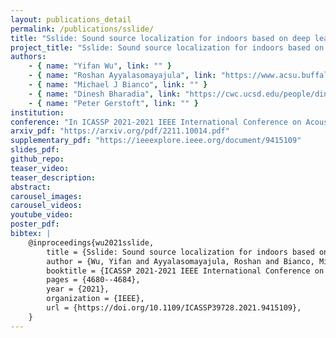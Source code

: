 ```yaml
---
layout: publications_detail
permalink: /publications/sslide/
title: "Sslide: Sound source localization for indoors based on deep learning"
project_title: "Sslide: Sound source localization for indoors based on deep learning"
authors:
    - { name: "Yifan Wu", link: "" }
    - { name: "Roshan Ayyalasomayajula", link: "https://www.acsu.buffalo.edu/~roshana/"}
    - { name: "Michael J Bianco", link: "" }
    - { name: "Dinesh Bharadia", link: "https://cwc.ucsd.edu/people/dinesh-bharadia" }
    - { name: "Peter Gerstoft", link: "" }
institution: 
conference: "In ICASSP 2021-2021 IEEE International Conference on Acoustics, Speech and Signal Processing (ICASSP),Jun 2021"
arxiv_pdf: "https://arxiv.org/pdf/2211.10014.pdf"
supplementary_pdf: "https://ieeexplore.ieee.org/document/9415109"
slides_pdf: 
github_repo: 
teaser_video: 
teaser_description:
abstract: 
carousel_images:
carousel_videos:
youtube_video:
poster_pdf:
bibtex: |
    @inproceedings{wu2021sslide,
        title = {Sslide: Sound source localization for indoors based on deep learning},
        author = {Wu, Yifan and Ayyalasomayajula, Roshan and Bianco, Michael J and Bharadia, Dinesh and Gerstoft, Peter},
        booktitle = {ICASSP 2021-2021 IEEE International Conference on Acoustics, Speech and Signal Processing (ICASSP)},
        pages = {4680--4684},
        year = {2021},
        organization = {IEEE},
        url = {https://doi.org/10.1109/ICASSP39728.2021.9415109},
    }
---
```


